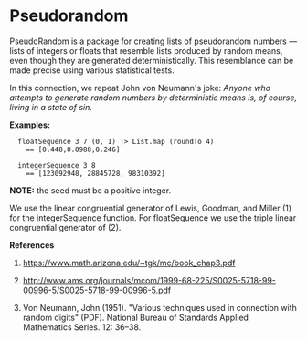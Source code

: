 
# Pseudorandom

PseudoRandom is a package for creating lists of pseudorandom numbers — lists of integers or floats that resemble lists produced by random means, even though they are generated deterministically.  This resemblance can be made precise using various statistical tests.

In this connection, we repeat John von Neumann's joke: *Anyone who attempts to generate random numbers by deterministic means is, of course, living in a state of sin.*

**Examples:**

```
  floatSequence 3 7 (0, 1) |> List.map (roundTo 4)
    == [0.448,0.0988,0.246]

  integerSequence 3 8
    == [123092948, 28845728, 98310392]
```

**NOTE:** the seed must be a positive integer.

We use the linear congruential generator of Lewis, Goodman, and Miller (1) for the integerSequence function. For floatSequence we use the triple linear congruential generator of (2).

**References**

1.  <https://www.math.arizona.edu/~tgk/mc/book_chap3.pdf>

2.  <http://www.ams.org/journals/mcom/1999-68-225/S0025-5718-99-00996-5/S0025-5718-99-00996-5.pdf>

3.  Von Neumann, John (1951). "Various techniques used in connection with random digits" (PDF). National Bureau of Standards Applied Mathematics Series. 12: 36–38.
